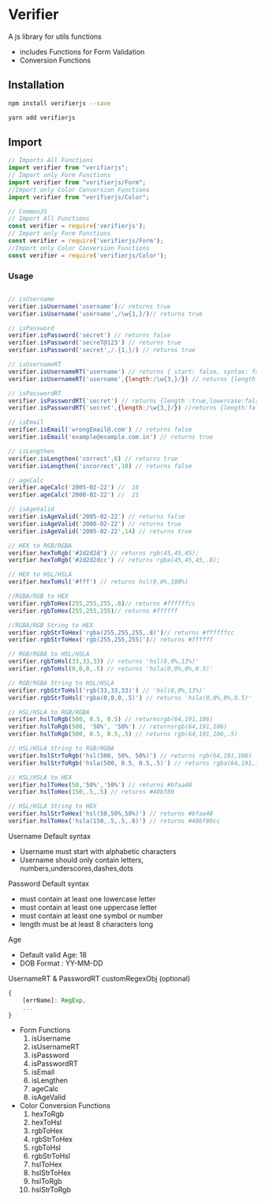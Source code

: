 # Verifier

A js library for utils functions

- includes Functions for Form Validation
- Conversion Functions

## Installation

```bash
npm install verifierjs --save
```

```bash
yarn add verifierjs
```

## Import

```javascript
// Imports All Functions
import verifier from "verifierjs";
// Import only Form Functions
import verifier from "verifierjs/Form";
//Import only Color Conversion Functions
import verifier from "verifierjs/Color";
```

```JavaScript
// CommonJS
// Import All Functions
const verifier = require('verifierjs');
// Import only Form Functions
const verifier = require('verifierjs/Form');
//Import only Color Conversion Functions
const verifier = require('verifierjs/Color');
```

### Usage

```JavaScript

// isUsername
verifier.isUsername('username')// returns true
verifier.isUsername('username',/\w{1,}/)// returns true

// isPassword
verifier.isPassword('secret') // returns false
verifier.isPassword('secreT@123') // returns true
verifier.isPassword('secret',/.{1,}/) // returns true

// isUsernameRT
verifier.isUsernameRT('username') // returns { start: false, syntax: false}
verifier.isUsernameRT('username',{length:/\w{3,}/}) // returns {length : false}

// isPasswordRT
verifier.isPasswordRT('secret') // returns {length :true,lowercase:false,uppercase :true,symbol: true};
verifier.isPasswordRT('secret',{length:/\w{3,}/}) //returns {length:false}

// isEmail
verifier.isEmail('wrongEmail@.com') // returns false
verifier.isEmail('example@example.com.in') // returns true

// isLengthen
verifier.isLengthen('correct',6) // returns true
verifier.isLengthen('incorrect',10) // returns false

// ageCalc
verifier.ageCalc('2005-02-22') //  16
verifier.ageCalc('2000-02-22') //  21

// isAgeValid
verifier.isAgeValid('2005-02-22') // returns false
verifier.isAgeValid('2000-02-22') // returns true
verifier.isAgeValid('2005-02-22',14) // returns true

// HEX to RGB/RGBA
verifier.hexToRgb('#2d2d2d') // returns rgb(45,45,45);
verifier.hexToRgb('#2d2d2dcc') // returns rgba(45,45,45,.8);

// HEX to HSL/HSLA
verifier.hexToHsl('#fff') // returns hsl(0,0%,100%)

//RGBA/RGB to HEX
verifier.rgbToHex(255,255,255,.8)// returns #ffffffcc
verifier.rgbToHex(255,255,255)// returns #ffffff

//RGBA/RGB String to HEX
verifier.rgbStrToHex('rgba(255,255,255,.8)')// returns #ffffffcc
verifier.rgbStrToHex('rgb(255,255,255)')// returns #ffffff

// RGB/RGBA to HSL/HSLA
verifier.rgbToHsl(33,33,33) // returns 'hsl(0,0%,13%)'
verifier.rgbToHsl(0,0,0,.5) // returns 'hsla(0,0%,0%,0.5)'

// RGB/RGBA String to HSL/HSLA
verifier.rgbStrToHsl('rgb(33,33,33)') // 'hsl(0,0%,13%)'
verifier.rgbStrToHsl('rgba(0,0,0,.5)') // returns 'hsla(0,0%,0%,0.5)'

// HSL/HSLA to RGB/RGBA
verifier.hslToRgb(500, 0.5, 0.5) // returnsrgb(64,191,106)
verifier.hslToRgb(500, '50%', '50%') // returnsrgb(64,191,106)
verifier.hslToRgb(500, 0.5, 0.5,.5) // returns rgb(64,191,106,.5)

// HSL/HSLA String to RGB/RGBA
verifier.hslStrToRgb('hsl(500, 50%, 50%)') // returns rgb(64,191,106)
verifier.hslStrToRgb('hsla(500, 0.5, 0.5,.5)') // returns rgba(64,191,106,.5)

// HSL/HSLA to HEX
verifier.hslToHex(50,'50%','50%') // returns #bfaa40
verifier.hslToHex(150,.5,.5) // returns #40bf80

// HSL/HSLA String to HEX
verifier.hslStrToHex('hsl(50,50%,50%)') // returns #bfaa40
verifier.hslToHex('hsla(150,.5,.5,.8)') // returns #40bf80cc
```

Username Default syntax

- Username must start with alphabetic characters
- Username should only contain letters, numbers,underscores,dashes,dots

Password Default syntax

- must contain at least one lowercase letter
- must contain at least one uppercase letter
- must contain at least one symbol or number
- length must be at least 8 characters long

Age

- Default valid Age: 18
- DOB Format : YY-MM-DD

UsernameRT & PasswordRT customRegexObj (optional)

```JavaScript
{
    [errName]: RegExp,
    ...
}
```

- Form Functions
  1. isUsername
  2. isUsernameRT
  3. isPassword
  4. isPasswordRT
  5. isEmail
  6. isLengthen
  7. ageCalc
  8. isAgeValid
- Color Conversion Functions
  1. hexToRgb
  2. hexToHsl
  3. rgbToHex
  4. rgbStrToHex
  5. rgbToHsl
  6. rgbStrToHsl
  7. hslToHex
  8. hslStrToHex
  9. hslToRgb
  10. hslStrToRgb
